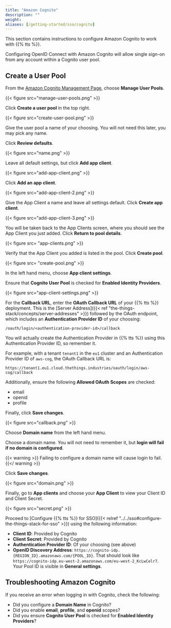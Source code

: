 ```yaml
---
title: "Amazon Cognito"
description: ""
weight:
aliases: [/getting-started/sso/cognito]
---
```


This section contains instructions to configure Amazon Cognito to work with {{% tts %}}.

<!-- more -->

Configuring OpenID Connect with Amazon Cognito will allow single sign-on from any account within a Cognito user pool.

## Create a User Pool

From the [Amazon Cognito Management Page](https://console.aws.amazon.com/cognito/), choose **Manage User Pools**.

{{< figure src="manage-user-pools.png" >}}

Click **Create a user pool** in the top right.

{{< figure src="create-user-pool.png" >}}

Give the user pool a name of your choosing. You will not need this later, you may pick any name.

Click **Review defaults**.

{{< figure src="name.png" >}}

Leave all default settings, but click **Add app client**.

{{< figure src="add-app-client.png" >}}

Click **Add an app client**.

{{< figure src="add-app-client-2.png" >}}

Give the App Client a name and leave all settings default. Click **Create app client**.

{{< figure src="add-app-client-3.png" >}}

You will be taken back to the App Clients screen, where you should see the App Client you just added. Click **Return to pool details**.

{{< figure src= "app-clients.png" >}}

Verify that the App Client you added is listed in the pool. Click **Create pool**.

{{< figure src= "create-pool.png" >}}

In the left hand menu, choose **App client settings**.

Ensure that **Cognito User Pool** is checked for **Enabled Identity Providers**.

{{< figure src="app-client-settings.png" >}}

For the **Callback URL**, enter the **OAuth Callback URL** of your {{% tts %}} deployment. This is the [Server Address]({{< ref "the-things-stack/concepts/server-addresses" >}}) followed by the OAuth endpoint, which includes an **Authentication Provider ID** of your choosing:

`
/oauth/login/<authentication-provider-id>/callback
`

You will actually create the Authentication Provider in {{% tts %}} using this Authentication Provider ID, so remember it.

For example, with a tenant `tenant1` in the `eu1` cluster and an Authentication Provider ID of `aws-cog`, the OAuth Callback URL is:

`
https://tenant1.eu1.cloud.thethings.industries/oauth/login/aws-cog/callback
`

Additionally, ensure the following **Allowed OAuth Scopes** are checked:

- email
- openid
- profile

Finally, click **Save changes**.

{{< figure src="callback.png" >}}

Choose **Domain name** from the left hand menu.

Choose a domain name. You will not need to remember it, but **login will fail if no domain is configured**.

{{< warning >}}
Failing to configure a domain name will cause login to fail.
{{</ warning >}}

Click **Save changes**.

{{< figure src="domain.png" >}}

Finally, go to **App clients** and choose your **App Client** to view your Client ID and Client Secret.

{{< figure src="secret.png" >}}

Proceed to [Configure {{% tts %}} for SSO]({{< relref "../../sso#configure-the-things-stack-for-sso" >}}) using the following information:

- **Client ID**: Provided by Cognito
- **Client Secret**: Provided by Cognito
- **Authentication Provider ID**: Of your choosing (see above)
- **OpenID Discovery Address**: `https://cognito-idp.{REGION_ID}.amazonaws.com/{POOL_ID}`. That should look like `https://cognito-idp.eu-west-2.amazonaws.com/eu-west-2_KcLwCelr7`. Your Pool ID is visible in **General settings**.

## Troubleshooting Amazon Cognito

If you receive an error when logging in with Cognito, check the following:

- Did you configure a **Domain Name** in Cognito?
- Did you enable **email**, **profile**, and **openid** scopes?
- Did you ensure **Cognito User Pool** is checked for **Enabled Identity Providers**?

